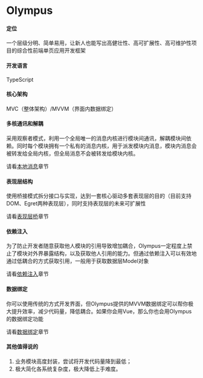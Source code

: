 # Olympus

#### 定位
一个层级分明、简单易用，让新人也能写出高健壮性、高可扩展性、高可维护性项目的综合性前端单页应用开发框架

#### 开发语言
TypeScript

#### 核心架构
MVC（整体架构）/MVVM（界面内数据绑定）

#### 多核通讯和解耦
采用观察者模式，利用一个全局唯一的消息内核进行模块间通讯，解耦模块间依赖。同时每个模块拥有一个私有的消息内核，用于派发模块内消息，模块内消息会被转发给全局内核，但全局消息不会被转发给模块内核。

请看[本地消息](./message.md)章节

#### 表现层结构
使用桥接模式拆分接口与实现，达到一套核心驱动多套表现层的目的（目前支持DOM、Egret两种表现层），同时支持表现层的未来可扩展性

请看[表现层桥](./bridge.md)章节

#### 依赖注入
为了防止开发者随意获取他人模块的引用导致增加耦合，Olympus一定程度上禁止了模块对外界暴露结构，以及获取他人引用的能力。但通过依赖注入可以有效地通过低耦合的方式获取引用，一般用于获取数据层Model对象

请看[依赖注入](./injection.md)章节

#### 数据绑定
你可以使用传统的方式开发界面，但Olympus提供的MVVM数据绑定可以帮你极大提升效率，减少代码量，降低耦合。如果你会用Vue，那么你也会用Olympus的数据绑定功能

请看[数据绑定](./bindings.md)章节

#### 其他值得说的
1. 业务模块高度封装，尝试将开发代码量降到最低；
2. 极大简化各系统复杂度，极大降低上手难度。